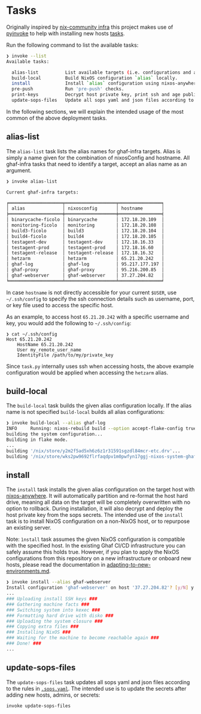 <!--
SPDX-FileCopyrightText: 2022-2024 TII (SSRC) and the Ghaf contributors
SPDX-License-Identifier: CC-BY-SA-4.0
-->

# Tasks

Originally inspired by [nix-community infra](https://github.com/nix-community/infra) this project makes use of [pyinvoke](https://www.pyinvoke.org/) to help with installing new hosts [tasks](../tasks.py).

Run the following command to list the available tasks:

```bash
❯ invoke --list
Available tasks:

  alias-list          List available targets (i.e. configurations and alias names)
  build-local         Build NixOS configuration `alias` locally.
  install             Install `alias` configuration using nixos-anywhere, deploying host private key.
  pre-push            Run 'pre-push' checks.
  print-keys          Decrypt host private key, print ssh and age public keys for `alias` config.
  update-sops-files   Update all sops yaml and json files according to .sops.yaml rules.

```

In the following sections, we will explain the intended usage of the most common of the above deployment tasks.

## alias-list

The `alias-list` task lists the alias names for ghaf-infra targets. Alias is simply a name given for the combination of nixosConfig and hostname. All ghaf-infra tasks that need to identify a target, accept an alias name as an argument.

```bash
❯ invoke alias-list

Current ghaf-infra targets:

╒════════════════════╤═══════════════════╤════════════════╕
│ alias              │ nixosconfig       │ hostname       │
╞════════════════════╪═══════════════════╪════════════════╡
│ binarycache-ficolo │ binarycache       │ 172.18.20.109  │
│ monitoring-ficolo  │ monitoring        │ 172.18.20.108  │
│ build3-ficolo      │ build3            │ 172.18.20.104  │
│ build4-ficolo      │ build4            │ 172.18.20.105  │
│ testagent-dev      │ testagent-dev     │ 172.18.16.33   │
│ testagent-prod     │ testagent-prod    │ 172.18.16.60   │
│ testagent-release  │ testagent-release │ 172.18.16.32   │
│ hetzarm            │ hetzarm           │ 65.21.20.242   │
│ ghaf-log           │ ghaf-log          │ 95.217.177.197 │
│ ghaf-proxy         │ ghaf-proxy        │ 95.216.200.85  │
│ ghaf-webserver     │ ghaf-webserver    │ 37.27.204.82   │
╘════════════════════╧═══════════════════╧════════════════╛

```

In case `hostname` is not directly accessible for your current `$USER`, use `~/.ssh/config` to specify the ssh connection details such as username, port, or key file used to access the specific host.

As an example, to access host `65.21.20.242` with a specific username and key, you would add the following to `~/.ssh/config`:

```
❯ cat ~/.ssh/config
Host 65.21.20.242
    HostName 65.21.20.242
    User my_remote_user_name
    IdentityFile /path/to/my/private_key
```

Since `task.py` internally uses ssh when accessing hosts, the above example configuration would be applied when accessing the `hetzarm` alias.

## build-local

The `build-local` task builds the given alias configuration locally. If the alias name is not specified `build-local` builds all alias configurations:

```bash
❯ invoke build-local --alias ghaf-log
INFO     Running: nixos-rebuild build --option accept-flake-config true  -v --flake .#ghaf-log
building the system configuration...
Building in flake mode.
...
building '/nix/store/y2m2f5ad5xh6z6z1r31591sgzdl84mcr-etc.drv'...
building '/nix/store/wks2pw9692flrfaqdpv1m0pwfyn17ggj-nixos-system-ghaf-log-24.05.20240830.6e99f2a.drv'...
```

## install

The `install` task installs the given alias configuration on the target host with [nixos-anywhere](https://github.com/nix-community/nixos-anywhere). It will automatically partition and re-format the host hard drive, meaning all data on the target will be completely overwritten with no option to rollback. During installation, it will also decrypt and deploy the host private key from the sops secrets. The intended use of the `install` task is to install NixOS configuration on a non-NixOS host, or to repurpose an existing server.

Note: `ìnstall` task assumes the given NixOS configuration is compatible with the specified host. In the existing Ghaf CI/CD infrastructure you can safely assume this holds true. However, if you plan to apply the NixOS configurations from this repository on a new infrastructure or onboard new hosts, please read the documentation in [adapting-to-new-environments.md](./adapting-to-new-environments.md).

```bash
❯ invoke install --alias ghaf-webserver
Install configuration 'ghaf-webserver' on host '37.27.204.82'? [y/N] y
...
### Uploading install SSH keys ###
### Gathering machine facts ###
### Switching system into kexec ###
### Formatting hard drive with disko ###
### Uploading the system closure ###
### Copying extra files ###
### Installing NixOS ###
### Waiting for the machine to become reachable again ###
### Done! ###
...
```

## update-sops-files

The `update-sops-files` task updates all sops yaml and json files according to the rules in [`.sops.yaml`](../.sops.yaml). The intended use is to update the secrets after adding new hosts, admins, or secrets:

```bash
invoke update-sops-files
```
